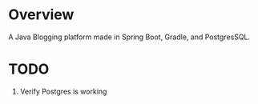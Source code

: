 # Overview

A Java Blogging platform made in Spring Boot, Gradle, and PostgresSQL. 


# TODO

1. Verify Postgres is working

